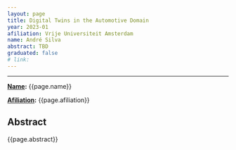 ```yaml
---
layout: page
title: Digital Twins in the Automotive Domain
year: 2023-01
afiliation: Vrije Universiteit Amsterdam
name: André Silva
abstract: TBD
graduated: false
# link:
---
```


---
**[Name](#):** {{page.name}}

**[Afiliation](#):** {{page.afiliation}}

<!-- **[Thesis](#):** [PDF]({{page.link}}){:target="_blank"} -->

## Abstract

{{page.abstract}}